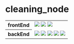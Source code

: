 # cleaning_node

<table>
  <tr>
    <th>
      frontEnd
    </th>
    <td>
      <img src="https://img.shields.io/badge/html5-%23E34F26.svg?&style=for-the-badge&logo=html5&logoColor=white" />
      <img src="https://img.shields.io/badge/javascript-%23F7DF1E.svg?&style=for-the-badge&logo=javascript&logoColor=black" />
      <img src="https://img.shields.io/badge/css3-%231572B6.svg?&style=for-the-badge&logo=css3&logoColor=white" />
    </td>
  </tr>
  <tr>
    <th>
  backEnd
    </th>
    <td>
      <img src="https://img.shields.io/badge/node.js-%23339933.svg?&style=for-the-badge&logo=node.js&logoColor=white" />
      <img src="https://img.shields.io/badge/express.js-%23339933.svg?&style=for-the-badge&logo=node.js&logoColor=white" />
      <img src="https://img.shields.io/badge/nunjucks-%1C4913B6.svg?&style=for-the-badge&logo=nunjucks&logoColor=white" />
      <img src="https://img.shields.io/badge/sequelize-%1C4913B6.svg?&style=for-the-badge&logo=sequelize&logoColor=white" />
      <img src="https://img.shields.io/badge/nodemon-%2376D04B.svg?&style=for-the-badge&logo=nodemon&logoColor=black" />
    </td>
  </tr>
</table>
